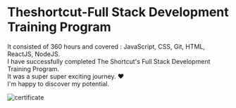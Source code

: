 # Theshortcut-Full Stack Development Training Program
It consisted of 360 hours and covered : JavaScript, CSS, Git, HTML, ReactJS, NodeJS.</br>
I have successfully completed The Shortcut's Full Stack Development Training Program.</br>
It was a super super exciting journey. ❤️ </br>
I'm happy to discover my potential.</br>

![certificate](https://user-images.githubusercontent.com/57226409/103841597-9df2fe00-509c-11eb-8106-36f005596e78.png)

